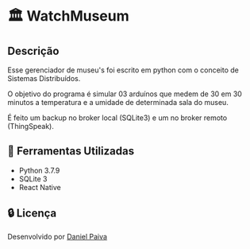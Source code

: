 # :classical_building: WatchMuseum

## Descrição
<p>
    Esse gerenciador de museu's foi escrito em python com o conceito de Sistemas Distribuídos.
</p>
<p>
    O objetivo do programa é simular 03 arduínos que medem de 30 em 30 minutos a temperatura e a umidade de determinada sala do museu.
</p>
<p>
    É feito um backup no broker local (SQLite3) e um no broker remoto (ThingSpeak).
</p>

## :toolbox: Ferramentas Utilizadas
- Python 3.7.9
- SQLite 3
- React Native

## :lock: Licença
Desenvolvido por <a href="https://www.linkedin.com/in/danhpaiva/">Daniel Paiva</a>